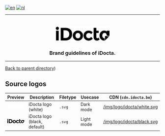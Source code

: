 [![en](https://img.shields.io/badge/lang-en-red.svg)](https://github.com/iDocta/brand-guide/blob/main/logo/idocta/source/README.md)
[![nl](https://img.shields.io/badge/lang-nl-green.svg)](https://github.com/iDocta/brand-guide/blob/main/logo/idocta/source/README.nl.md)

---

<h1 align="center">
    <a href="https://www.idocta.be">    
        <picture>
            <source media="(prefers-color-scheme: dark)" srcset="https://raw.githubusercontent.com/iDocta/brand-guide/main/logo/idocta/source/idocta-white.svg">
            <source media="(prefers-color-scheme: light)" srcset="https://raw.githubusercontent.com/iDocta/brand-guide/main/logo/idocta/source/idocta-black.svg">
            <img width="175px" alt="Shows a black logo in light color mode and a white one in dark color mode." src="https://raw.githubusercontent.com/iDocta/brand-guide/main/logo/idocta/source/idocta-black.svg">
        </picture>
    </a> 
</h1>
 
<h3 align="center">Brand guidelines of iDocta.</h3>

---

[Back to parent directory](../README.md))

## Source logos

| Preview                                                                                                            | Description                  | Filetype | Usecase    | CDN (`cdn.idocta.be`)                                                         |
| ------------------------------------------------------------------------------------------------------------------ | ---------------------------- | -------- | ---------- | ----------------------------------------------------------------------------- |
| <img src='https://github.com/iDocta/brand-guide/blob/main/logo/idocta/source/idocta-white.svg' width='64' alt=''/> | iDocta logo (white)          | `.svg`   | Dark mode  | [/img/logo/idocta/white.svg](https://cdn.idocta.be/img/logo/idocta/white.svg) |
| <img src='https://github.com/iDocta/brand-guide/blob/main/logo/idocta/source/idocta-black.svg' width='64' alt=''/> | iDocta logo (black, default) | `.svg`   | Light mode | [/img/logo/idocta/black.svg](https://cdn.idocta.be/img/logo/idocta/black.svg) |
